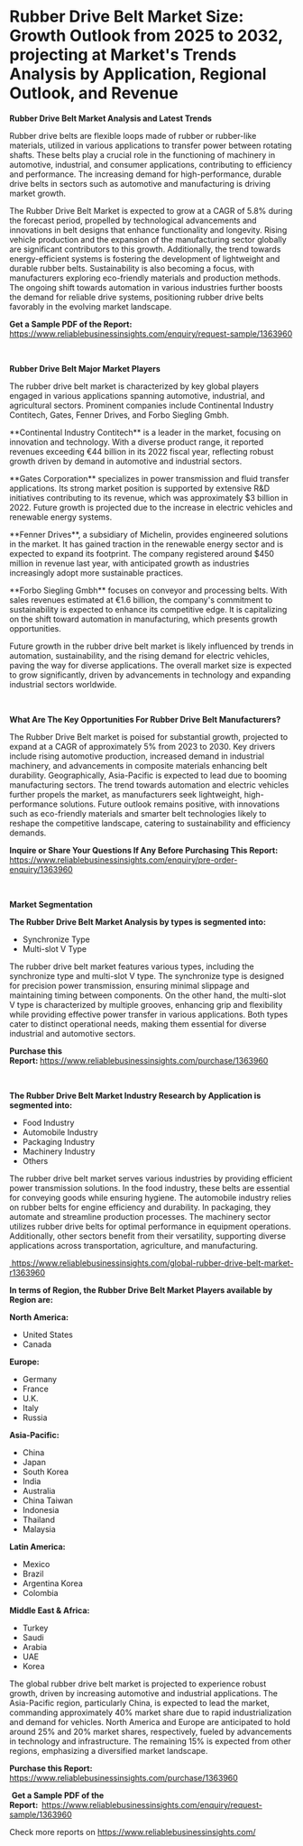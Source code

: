 <p><h1>Rubber Drive Belt Market Size: Growth Outlook from 2025 to 2032, projecting at Market's Trends Analysis by Application, Regional Outlook, and Revenue</h1></p><p><strong>Rubber Drive Belt Market Analysis and Latest Trends</strong></p>
<p><p>Rubber drive belts are flexible loops made of rubber or rubber-like materials, utilized in various applications to transfer power between rotating shafts. These belts play a crucial role in the functioning of machinery in automotive, industrial, and consumer applications, contributing to efficiency and performance. The increasing demand for high-performance, durable drive belts in sectors such as automotive and manufacturing is driving market growth. </p><p>The Rubber Drive Belt Market is expected to grow at a CAGR of 5.8% during the forecast period, propelled by technological advancements and innovations in belt designs that enhance functionality and longevity. Rising vehicle production and the expansion of the manufacturing sector globally are significant contributors to this growth. Additionally, the trend towards energy-efficient systems is fostering the development of lightweight and durable rubber belts. Sustainability is also becoming a focus, with manufacturers exploring eco-friendly materials and production methods. The ongoing shift towards automation in various industries further boosts the demand for reliable drive systems, positioning rubber drive belts favorably in the evolving market landscape.</p></p>
<p><strong>Get a Sample PDF of the Report:&nbsp;</strong> <a href="https://www.reliablebusinessinsights.com/enquiry/request-sample/1363960?utm_campaign=2569&utm_medium=2&utm_source=Github&utm_content=ia&utm_term=19022025&utm_id=rubber-drive-belt">https://www.reliablebusinessinsights.com/enquiry/request-sample/1363960</a></p>
<p>&nbsp;</p>
<p><strong>Rubber Drive Belt Major Market Players</strong></p>
<p><p>The rubber drive belt market is characterized by key global players engaged in various applications spanning automotive, industrial, and agricultural sectors. Prominent companies include Continental Industry Contitech, Gates, Fenner Drives, and Forbo Siegling Gmbh.</p><p>**Continental Industry Contitech** is a leader in the market, focusing on innovation and technology. With a diverse product range, it reported revenues exceeding €44 billion in its 2022 fiscal year, reflecting robust growth driven by demand in automotive and industrial sectors.</p><p>**Gates Corporation** specializes in power transmission and fluid transfer applications. Its strong market position is supported by extensive R&D initiatives contributing to its revenue, which was approximately $3 billion in 2022. Future growth is projected due to the increase in electric vehicles and renewable energy systems.</p><p>**Fenner Drives**, a subsidiary of Michelin, provides engineered solutions in the market. It has gained traction in the renewable energy sector and is expected to expand its footprint. The company registered around $450 million in revenue last year, with anticipated growth as industries increasingly adopt more sustainable practices.</p><p>**Forbo Siegling Gmbh** focuses on conveyor and processing belts. With sales revenues estimated at €1.6 billion, the company's commitment to sustainability is expected to enhance its competitive edge. It is capitalizing on the shift toward automation in manufacturing, which presents growth opportunities.</p><p>Future growth in the rubber drive belt market is likely influenced by trends in automation, sustainability, and the rising demand for electric vehicles, paving the way for diverse applications. The overall market size is expected to grow significantly, driven by advancements in technology and expanding industrial sectors worldwide.</p></p>
<p>&nbsp;</p>
<p><strong>What Are The Key Opportunities For Rubber Drive Belt Manufacturers?</strong></p>
<p><p>The Rubber Drive Belt market is poised for substantial growth, projected to expand at a CAGR of approximately 5% from 2023 to 2030. Key drivers include rising automotive production, increased demand in industrial machinery, and advancements in composite materials enhancing belt durability. Geographically, Asia-Pacific is expected to lead due to booming manufacturing sectors. The trend towards automation and electric vehicles further propels the market, as manufacturers seek lightweight, high-performance solutions. Future outlook remains positive, with innovations such as eco-friendly materials and smarter belt technologies likely to reshape the competitive landscape, catering to sustainability and efficiency demands.</p></p>
<p><strong>Inquire or Share Your Questions If Any Before Purchasing This Report:</strong> <a href="https://www.reliablebusinessinsights.com/enquiry/pre-order-enquiry/1363960?utm_campaign=2569&utm_medium=2&utm_source=Github&utm_content=ia&utm_term=19022025&utm_id=rubber-drive-belt">https://www.reliablebusinessinsights.com/enquiry/pre-order-enquiry/1363960</a></p>
<p>&nbsp;</p>
<p><strong>Market Segmentation</strong></p>
<p><strong>The Rubber Drive Belt Market Analysis by types is segmented into:</strong></p>
<p><ul><li>Synchronize Type</li><li>Multi-slot V Type</li></ul></p>
<p><p>The rubber drive belt market features various types, including the synchronize type and multi-slot V type. The synchronize type is designed for precision power transmission, ensuring minimal slippage and maintaining timing between components. On the other hand, the multi-slot V type is characterized by multiple grooves, enhancing grip and flexibility while providing effective power transfer in various applications. Both types cater to distinct operational needs, making them essential for diverse industrial and automotive sectors.</p></p>
<p><strong>Purchase this Report:&nbsp;</strong><a href="https://www.reliablebusinessinsights.com/purchase/1363960?utm_campaign=2569&utm_medium=2&utm_source=Github&utm_content=ia&utm_term=19022025&utm_id=rubber-drive-belt">https://www.reliablebusinessinsights.com/purchase/1363960</a></p>
<p>&nbsp;</p>
<p><strong>The Rubber Drive Belt Market Industry Research by Application is segmented into:</strong></p>
<p><ul><li>Food Industry</li><li>Automobile Industry</li><li>Packaging Industry</li><li>Machinery Industry</li><li>Others</li></ul></p>
<p><p>The rubber drive belt market serves various industries by providing efficient power transmission solutions. In the food industry, these belts are essential for conveying goods while ensuring hygiene. The automobile industry relies on rubber belts for engine efficiency and durability. In packaging, they automate and streamline production processes. The machinery sector utilizes rubber drive belts for optimal performance in equipment operations. Additionally, other sectors benefit from their versatility, supporting diverse applications across transportation, agriculture, and manufacturing.</p></p>
<p><a href="https://www.reliablebusinessinsights.com/global-rubber-drive-belt-market-r1363960?utm_campaign=2569&utm_medium=2&utm_source=Github&utm_content=ia&utm_term=19022025&utm_id=rubber-drive-belt">&nbsp;https://www.reliablebusinessinsights.com/global-rubber-drive-belt-market-r1363960</a></p>
<p><strong>In terms of Region, the Rubber Drive Belt Market Players available by Region are:</strong></p>
<p>
    <p> <strong> North America: </strong>
        <ul>
            <li>United States</li>
            <li>Canada</li>
        </ul>
        </p> 
    <p> <strong> Europe: </strong>
        <ul>
            <li>Germany</li>
            <li>France</li>
            <li>U.K.</li>
            <li>Italy</li>
            <li>Russia</li>
        </ul>
        </p> 
    <p> <strong> Asia-Pacific: </strong>
        <ul>
            <li>China</li>
            <li>Japan</li>
            <li>South Korea</li>
            <li>India</li>
            <li>Australia</li>
            <li>China Taiwan</li>
            <li>Indonesia</li>
            <li>Thailand</li>
            <li>Malaysia</li>
        </ul>
        </p> 
    <p> <strong> Latin America: </strong>
        <ul>
            <li>Mexico</li>
            <li>Brazil</li>
            <li>Argentina Korea</li>
            <li>Colombia</li>
        </ul>
        </p> 
    <p> <strong> Middle East & Africa: </strong>
        <ul>
            <li>Turkey</li>
            <li>Saudi</li>
            <li>Arabia</li>
            <li>UAE</li>
            <li>Korea</li>
        </ul>
    </p>
    </p>
<p><p>The global rubber drive belt market is projected to experience robust growth, driven by increasing automotive and industrial applications. The Asia-Pacific region, particularly China, is expected to lead the market, commanding approximately 40% market share due to rapid industrialization and demand for vehicles. North America and Europe are anticipated to hold around 25% and 20% market shares, respectively, fueled by advancements in technology and infrastructure. The remaining 15% is expected from other regions, emphasizing a diversified market landscape.</p></p>
<p><strong>Purchase this Report: </strong><a href="https://www.reliablebusinessinsights.com/purchase/1363960?utm_campaign=2569&utm_medium=2&utm_source=Github&utm_content=ia&utm_term=19022025&utm_id=rubber-drive-belt">https://www.reliablebusinessinsights.com/purchase/1363960</a></p>
<p>&nbsp;<strong>Get a Sample PDF of the Report:&nbsp;&nbsp;</strong><a href="https://www.reliablebusinessinsights.com/enquiry/request-sample/1363960?utm_campaign=2569&utm_medium=2&utm_source=Github&utm_content=ia&utm_term=19022025&utm_id=rubber-drive-belt">https://www.reliablebusinessinsights.com/enquiry/request-sample/1363960</a></p>
<p><strong></strong></p>
<p>Check more reports on <a href="https://www.reliablebusinessinsights.com/?utm_campaign=2569&utm_medium=2&utm_source=Github&utm_content=ia&utm_term=19022025&utm_id=rubber-drive-belt">https://www.reliablebusinessinsights.com/</a></p>